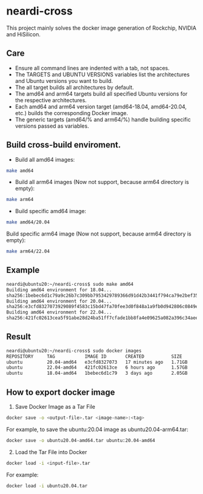 # neardi-cross

This project mainly solves the docker image generation of Rockchip, NVIDIA and HiSilicon.

## Care

- Ensure all command lines are indented with a tab, not spaces.
- The TARGETS and UBUNTU VERSIONS variables list the architectures and Ubuntu versions you want to build.
- The all target builds all architectures by default.
- The amd64 and arm64 targets build all specified Ubuntu versions for the respective architectures.
- Each amd64 and arm64 version target (amd64-18.04, amd64-20.04, etc.) builds the corresponding Docker image.
- The generic targets (amd64/% and arm64/%) handle building specific versions passed as variables.

## Build cross-build enviroment.

- Build all amd64 images:

```bash
make amd64
```

- Build all arm64 images (Now not support, because arm64 directory is empty):

```bash
make arm64
```

- Build specific amd64 image:

```bash
make amd64/20.04
```

Build specific arm64 image (Now not support, because arm64 directory is empty):

```bash
make arm64/22.04
```

## Example

```bash
neardi@ubuntu20:~/neardi-cross$ sudo make amd64
Building amd64 environment for 18.04...
sha256:1bebec6d1c79a9c26b7c309bb7953429789366d91d42b3441f794ca79e2bef35
Building amd64 environment for 20.04...
sha256:e3cfd8327073929089f4583c15bd47fa70fee3d0f848a1a9fb0d942806c0849e
Building amd64 environment for 22.04...
sha256:421fc02613cea5f91abe28d24ba51ff7cfade1bb8fa4e09625a082a396c34aee
```
## Result

```bash
neardi@ubuntu20:~/neardi-cross$ sudo docker images
REPOSITORY     TAG           IMAGE ID       CREATED          SIZE
ubuntu         20.04-amd64   e3cfd8327073   17 minutes ago   1.71GB
ubuntu         22.04-amd64   421fc02613ce   6 hours ago      1.57GB
ubuntu         18.04-amd64   1bebec6d1c79   3 days ago       2.05GB
```

## How to export docker image

1. Save Docker Image as a Tar File

```bash
docker save -o <output-file>.tar <image-name>:<tag>
```

For example, to save the ubuntu:20.04 image as ubuntu20.04-arm64.tar:

```bash
docker save -o ubuntu20.04-amd64.tar ubuntu:20.04-amd64
```

2. Load the Tar File into Docker

```bash
docker load -i <input-file>.tar
```

For example:

```bash
docker load -i ubuntu20.04.tar
```
